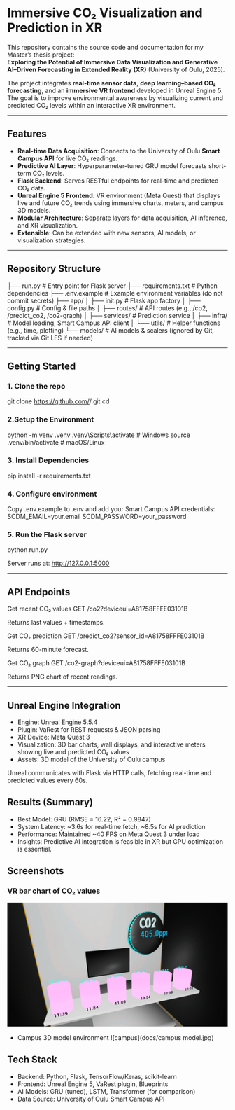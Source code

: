 # Immersive CO₂ Visualization and Prediction in XR

This repository contains the source code and documentation for my Master’s thesis project:  
**Exploring the Potential of Immersive Data Visualization and Generative AI–Driven Forecasting in Extended Reality (XR)** (University of Oulu, 2025).

The project integrates **real-time sensor data**, **deep learning–based CO₂ forecasting**, and an **immersive VR frontend** developed in Unreal Engine 5. The goal is to improve environmental awareness by visualizing current and predicted CO₂ levels within an interactive XR environment.

---

## Features
- **Real-time Data Acquisition**: Connects to the University of Oulu **Smart Campus API** for live CO₂ readings.
- **Predictive AI Layer**: Hyperparameter-tuned GRU model forecasts short-term CO₂ levels.
- **Flask Backend**: Serves RESTful endpoints for real-time and predicted CO₂ data.
- **Unreal Engine 5 Frontend**: VR environment (Meta Quest) that displays live and future CO₂ trends using immersive charts, meters, and campus 3D models.
- **Modular Architecture**: Separate layers for data acquisition, AI inference, and XR visualization.
- **Extensible**: Can be extended with new sensors, AI models, or visualization strategies.

---

## Repository Structure
├── run.py # Entry point for Flask server
├── requirements.txt # Python dependencies
├── .env.example # Example environment variables (do not commit secrets)
├── app/
│ ├── init.py # Flask app factory
│ ├── config.py # Config & file paths
│ ├── routes/ # API routes (e.g., /co2, /predict_co2, /co2-graph)
│ ├── services/ # Prediction service
│ ├── infra/ # Model loading, Smart Campus API client
│ └── utils/ # Helper functions (e.g., time, plotting)
└── models/ # AI models & scalers (ignored by Git, tracked via Git LFS if needed)


---

## Getting Started

### 1. Clone the repo
git clone https://github.com/<your-username>/<your-repo>.git
cd <your-repo>

### 2.Setup the Environment
python -m venv .venv
.venv\Scripts\activate   # Windows
source .venv/bin/activate  # macOS/Linux

### 3. Install Dependencies
pip install -r requirements.txt

### 4. Configure environment

Copy .env.example to .env and add your Smart Campus API credentials:
SCDM_EMAIL=your.email
SCDM_PASSWORD=your_password

### 5. Run the Flask server
python run.py

Server runs at: http://127.0.0.1:5000

---

## API Endpoints
Get recent CO₂ values
GET /co2?deviceui=A81758FFFE03101B

Returns last values + timestamps.

Get CO₂ prediction
GET /predict_co2?sensor_id=A81758FFFE03101B

Returns 60-minute forecast.

Get CO₂ graph
GET /co2-graph?deviceui=A81758FFFE03101B

Returns PNG chart of recent readings.

---

## Unreal Engine Integration

- Engine: Unreal Engine 5.5.4
- Plugin: VaRest
 for REST requests & JSON parsing
- XR Device: Meta Quest 3
- Visualization: 3D bar charts, wall displays, and interactive meters showing live and predicted CO₂ values
- Assets: 3D model of the University of Oulu campus

Unreal communicates with Flask via HTTP calls, fetching real-time and predicted values every 60s.

## Results (Summary)

- Best Model: GRU (RMSE = 16.22, R² = 0.9847)
- System Latency: ~3.6s for real-time fetch, ~8.5s for AI prediction
- Performance: Maintained ~40 FPS on Meta Quest 3 under load
- Insights: Predictive AI integration is feasible in XR but GPU optimization is essential.

## Screenshots
### VR bar chart of CO₂ values
![Graph](docs/FINAL_XR_SCENE.png)

- Campus 3D model environment
![campus](docs/campus model.jpg)

## Tech Stack

- Backend: Python, Flask, TensorFlow/Keras, scikit-learn
- Frontend: Unreal Engine 5, VaRest plugin, Blueprints
- AI Models: GRU (tuned), LSTM, Transformer (for comparison)
- Data Source: University of Oulu Smart Campus API